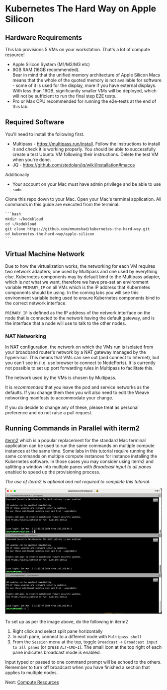 # Kubernetes The Hard Way on Apple Silicon

## Hardware Requirements

This lab provisions 5 VMs on your workstation. That's a lot of compute resource!

* Apple Silicon System (M1/M2/M3 etc)
* 8GB RAM (16GB recommended).<br/>Bear in mind that the unified memory architecture of Apple Silicon Macs means that the whole of the quoted memory is not available for software - some of it is used for the display, more if you have external displays. With less than 16GB, significantly smaller VMs will be deployed, which will not be sufficient to run the final step E2E tests.
* Pro or Max CPU recommended for running the e2e-tests at the end of this lab.

## Required Software

You'll need to install the following first.

* Multipass - https://multipass.run/install. Follow the instructions to install it and check it is working properly. You should be able to successfully create a test Ubuntu VM following their instructions. Delete the test VM when you're done.
* JQ - https://github.com/stedolan/jq/wiki/Installation#macos

Additionally

* Your account on your Mac must have admin privilege and be able to use `sudo`

Clone this repo down to your Mac. Open your Mac's terminal application. All commands in this guide are executed from the terminal.

    ```bash
    mkdir ~/kodekloud
    cd ~/kodekloud
    git clone https://github.com/mmumshad/kubernetes-the-hard-way.git
    cd kubernetes-the-hard-way/apple-silicon
    ```

## Virtual Machine Network

Due to how the virtualization works, the networking for each VM requires two network adapters; one used by Multipass and one used by everything else. Kubernetes components may by default bind to the Multipass adapter, which is *not* what we want, therefore we have pre-set an environment variable `PRIMARY_IP` on all VMs which is the IP address that Kubernetes components should be using. In the coming labs you will see this environment variable being used to ensure Kubernetes components bind to the correct network interface.

`PRIMARY_IP` is defined as the IP address of the network interface on the node that is connected to the network having the default gateway, and is the interface that a node will use to talk to the other nodes.

### NAT Networking

In NAT configuration, the network on which the VMs run is isolated from your broadband router's network by a NAT gateway managed by the hypervisor. This means that VMs can see out (and connect to Internet), but you can't see in (i.e. use browser to connect to NodePorts). It is currently not possible to set up port forwarding rules in Multipass to facilitate this.

The network used by the VMs is chosen by Multipass.

It is *recommended* that you leave the pod and service networks as the defaults. If you change them then you will also need to edit the Weave networking manifests to accommodate your change.

If you do decide to change any of these, please treat as personal preference and do not raise a pull request.


## Running Commands in Parallel with iterm2

[iterm2](https://iterm2.com/) which is a popular replacement for the standard Mac terminal application can be used to run the same commands on multiple compute instances at the same time. Some labs in this tutorial require running the same commands on multiple compute instances for instance installing the Kubernetes software. In those cases you may consider using iterm2 and splitting a window into multiple panes with *Broadcast input to all panes* enabled to speed up the provisioning process.

*The use of iterm2 is optional and not required to complete this tutorial*.

![titerm2 screenshot](../../images//iterm2-broadcast.png)

To set up as per the image above, do the following in iterm2
1. Right click and select split pane horizontally
1. In each pane, connect to a different node with `Multipass shell`
1. From the `Session` menu at the top, toggle `Broadcast` -> `Broadcast input to all panes` (or press `ALT`-`CMD`-`I`). The small icon at the top right of each pane indicates broadcast mode is enabled.

Input typed or passed to one command prompt will be echoed to the others. Remember to turn off broadcast when you have finished a section that applies to multiple nodes.

Next: [Compute Resources](02-compute-resources.md)


